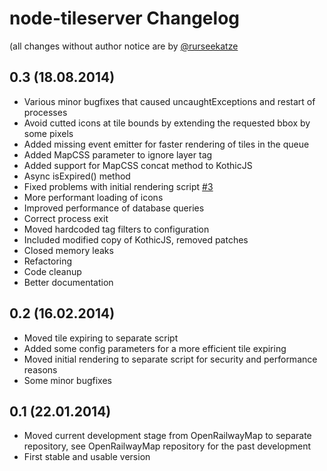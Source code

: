 # node-tileserver Changelog

(all changes without author notice are by [@rurseekatze](https://github.com/rurseekatze)

## 0.3 (18.08.2014)

 * Various minor bugfixes that caused uncaughtExceptions and restart of processes
 * Avoid cutted icons at tile bounds by extending the requested bbox by some pixels
 * Added missing event emitter for faster rendering of tiles in the queue
 * Added MapCSS parameter to ignore layer tag
 * Added support for MapCSS concat method to KothicJS
 * Async isExpired() method
 * Fixed problems with initial rendering script [#3](https://github.com/rurseekatze/node-tileserver/issues/3)
 * More performant loading of icons
 * Improved performance of database queries
 * Correct process exit
 * Moved hardcoded tag filters to configuration
 * Included modified copy of KothicJS, removed patches
 * Closed memory leaks
 * Refactoring
 * Code cleanup
 * Better documentation

## 0.2 (16.02.2014)

 * Moved tile expiring to separate script
 * Added some config parameters for a more efficient tile expiring
 * Moved initial rendering to separate script for security and performance reasons
 * Some minor bugfixes

## 0.1 (22.01.2014)

 * Moved current development stage from OpenRailwayMap to separate repository, see OpenRailwayMap repository for the past development
 * First stable and usable version
